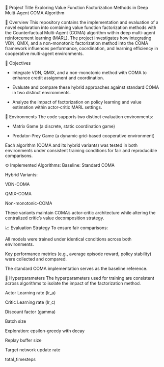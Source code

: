 🧠 Project Title
Exploring Value Function Factorization Methods in Deep Multi-Agent COMA Algorithm

📄 Overview
This repository contains the implementation and evaluation of a novel exploration into combining value function factorization methods with the Counterfactual Multi-Agent (COMA) algorithm within deep multi-agent reinforcement learning (MARL).
The project investigates how integrating VDN, QMIX, and a non-monotonic factorization method into the COMA framework influences performance, coordination, and learning efficiency in cooperative multi-agent environments.

🎯 Objectives
- Integrate VDN, QMIX, and a non-monotonic method with COMA to enhance credit assignment and coordination.

- Evaluate and compare these hybrid approaches against standard COMA in two distinct environments.

- Analyze the impact of factorization on policy learning and value estimation within actor-critic MARL settings.

🧪 Environments
The code supports two distinct evaluation environments:

- Matrix Game (a discrete, static coordination game)

- Predator-Prey Game (a dynamic grid-based cooperative environment)

Each algorithm (COMA and its hybrid variants) was tested in both environments under consistent training conditions for fair and reproducible comparisons.

⚙️ Implemented Algorithms:
Baseline: Standard COMA

Hybrid Variants:

VDN-COMA

QMIX-COMA

Non-monotonic-COMA

These variants maintain COMA’s actor-critic architecture while altering the centralized critic’s value decomposition strategy.

📈 Evaluation Strategy
To ensure fair comparisons:

All models were trained under identical conditions across both environments.

Key performance metrics (e.g., average episode reward, policy stability) were collected and compared.

The standard COMA implementation serves as the baseline reference.

🧮 Hyperparameters
The hyperparameters used for training are consistent across algorithms to isolate the impact of the factorization method.

Actor Learning rate (lr_a)

Critic Learning rate (lr_c)

Discount factor (gamma) 

Batch size 

Exploration: epsilon-greedy with decay 

Replay buffer size

Target network update rate

total_timesteps
